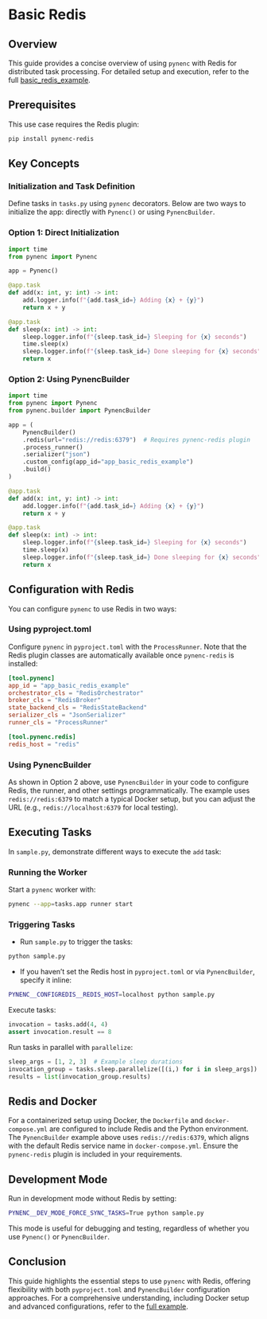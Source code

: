 # Basic Redis

## Overview

This guide provides a concise overview of using `pynenc` with Redis for distributed task processing. For detailed setup and execution, refer to the full [basic_redis_example](https://github.com/pynenc/samples/tree/main/basic_redis_example).

## Prerequisites

This use case requires the Redis plugin:

```bash
pip install pynenc-redis
```

## Key Concepts

### Initialization and Task Definition

Define tasks in `tasks.py` using `pynenc` decorators. Below are two ways to initialize the app: directly with `Pynenc()` or using `PynencBuilder`.

### Option 1: Direct Initialization

```python
import time
from pynenc import Pynenc

app = Pynenc()

@app.task
def add(x: int, y: int) -> int:
    add.logger.info(f"{add.task_id=} Adding {x} + {y}")
    return x + y

@app.task
def sleep(x: int) -> int:
    sleep.logger.info(f"{sleep.task_id=} Sleeping for {x} seconds")
    time.sleep(x)
    sleep.logger.info(f"{sleep.task_id=} Done sleeping for {x} seconds")
    return x
```

### Option 2: Using PynencBuilder

```python
import time
from pynenc import Pynenc
from pynenc.builder import PynencBuilder

app = (
    PynencBuilder()
    .redis(url="redis://redis:6379")  # Requires pynenc-redis plugin
    .process_runner()
    .serializer("json")
    .custom_config(app_id="app_basic_redis_example")
    .build()
)

@app.task
def add(x: int, y: int) -> int:
    add.logger.info(f"{add.task_id=} Adding {x} + {y}")
    return x + y

@app.task
def sleep(x: int) -> int:
    sleep.logger.info(f"{sleep.task_id=} Sleeping for {x} seconds")
    time.sleep(x)
    sleep.logger.info(f"{sleep.task_id=} Done sleeping for {x} seconds")
    return x
```

## Configuration with Redis

You can configure `pynenc` to use Redis in two ways:

### Using pyproject.toml

Configure `pynenc` in `pyproject.toml` with the `ProcessRunner`. Note that the Redis plugin classes are automatically available once `pynenc-redis` is installed:

```toml
[tool.pynenc]
app_id = "app_basic_redis_example"
orchestrator_cls = "RedisOrchestrator"
broker_cls = "RedisBroker"
state_backend_cls = "RedisStateBackend"
serializer_cls = "JsonSerializer"
runner_cls = "ProcessRunner"

[tool.pynenc.redis]
redis_host = "redis"
```

### Using PynencBuilder

As shown in Option 2 above, use `PynencBuilder` in your code to configure Redis, the runner, and other settings programmatically. The example uses `redis://redis:6379` to match a typical Docker setup, but you can adjust the URL (e.g., `redis://localhost:6379` for local testing).

## Executing Tasks

In `sample.py`, demonstrate different ways to execute the `add` task:

### Running the Worker

Start a `pynenc` worker with:

```bash
pynenc --app=tasks.app runner start
```

### Triggering Tasks

- Run `sample.py` to trigger the tasks:

```bash
python sample.py
```

- If you haven’t set the Redis host in `pyproject.toml` or via `PynencBuilder`, specify it inline:

```bash
PYNENC__CONFIGREDIS__REDIS_HOST=localhost python sample.py
```

Execute tasks:

```python
invocation = tasks.add(4, 4)
assert invocation.result == 8
```

Run tasks in parallel with `parallelize`:

```python
sleep_args = [1, 2, 3]  # Example sleep durations
invocation_group = tasks.sleep.parallelize([(i,) for i in sleep_args])
results = list(invocation_group.results)
```

## Redis and Docker

For a containerized setup using Docker, the `Dockerfile` and `docker-compose.yml` are configured to include Redis and the Python environment. The `PynencBuilder` example above uses `redis://redis:6379`, which aligns with the default Redis service name in `docker-compose.yml`. Ensure the `pynenc-redis` plugin is included in your requirements.

## Development Mode

Run in development mode without Redis by setting:

```bash
PYNENC__DEV_MODE_FORCE_SYNC_TASKS=True python sample.py
```

This mode is useful for debugging and testing, regardless of whether you use `Pynenc()` or `PynencBuilder`.

## Conclusion

This guide highlights the essential steps to use `pynenc` with Redis, offering flexibility with both `pyproject.toml` and `PynencBuilder` configuration approaches. For a comprehensive understanding, including Docker setup and advanced configurations, refer to the [full example](https://github.com/pynenc/samples/tree/main/basic_redis_example).
